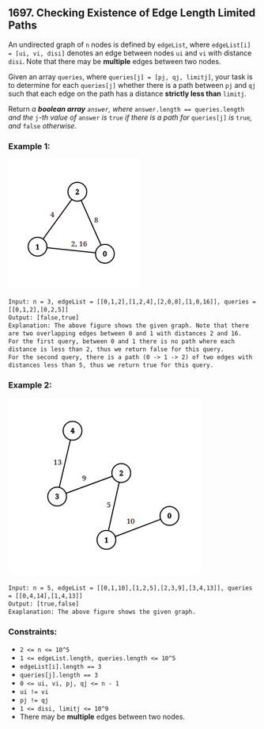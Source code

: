 ## 1697. Checking Existence of Edge Length Limited Paths

An undirected graph of ```n``` nodes is defined by ```edgeList```, where ```edgeList[i] = [ui, vi, disi]``` denotes an edge between nodes ```ui``` and ```vi``` with distance ```disi```. Note that there may be **multiple** edges between two nodes.

Given an array ```queries```, where ```queries[j] = [pj, qj, limitj]```, your task is to determine for each ```queries[j]``` whether there is a path between ```pj``` and ```qj``` such that each edge on the path has a distance **strictly less than** ```limitj```.

Return *a **boolean array** ```answer```, where* ```answer.length == queries.length``` *and the* ```j```*-th value of* ```answer``` *is* ```true``` *if there is a path for* ```queries[j]``` *is* ```true```*, and* ```false``` *otherwise*.

### Example 1:

![Example 1](images/example1.png)

```
Input: n = 3, edgeList = [[0,1,2],[1,2,4],[2,0,8],[1,0,16]], queries = [[0,1,2],[0,2,5]]
Output: [false,true]
Explanation: The above figure shows the given graph. Note that there are two overlapping edges between 0 and 1 with distances 2 and 16.
For the first query, between 0 and 1 there is no path where each distance is less than 2, thus we return false for this query.
For the second query, there is a path (0 -> 1 -> 2) of two edges with distances less than 5, thus we return true for this query.
```
### Example 2:

![Example 2](images/example2.png)

```
Input: n = 5, edgeList = [[0,1,10],[1,2,5],[2,3,9],[3,4,13]], queries = [[0,4,14],[1,4,13]]
Output: [true,false]
Exaplanation: The above figure shows the given graph.
```

### Constraints:

* ```2 <= n <= 10^5```
* ```1 <= edgeList.length, queries.length <= 10^5```
* ```edgeList[i].length == 3```
* ```queries[j].length == 3```
* ```0 <= ui, vi, pj, qj <= n - 1```
* ```ui != vi```
* ```pj != qj```
* ```1 <= disi, limitj <= 10^9```
* There may be **multiple** edges between two nodes.